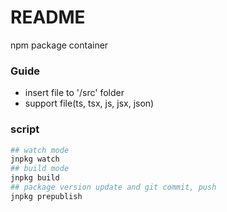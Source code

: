 # README
npm package container


### Guide
- insert file to '/src' folder
- support file(ts, tsx, js, jsx, json)


### script
```sh
## watch mode
jnpkg watch
## build mode
jnpkg build
## package version update and git commit, push
jnpkg prepublish
```
